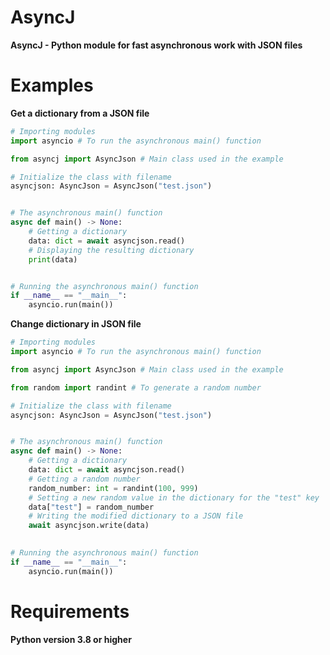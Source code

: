 # AsyncJ
**AsyncJ - Python module for fast asynchronous work with JSON files**

# Examples
**Get a dictionary from a JSON file**

```py
# Importing modules
import asyncio # To run the asynchronous main() function

from asyncj import AsyncJson # Main class used in the example

# Initialize the class with filename
asyncjson: AsyncJson = AsyncJson("test.json")


# The asynchronous main() function
async def main() -> None:
    # Getting a dictionary
    data: dict = await asyncjson.read()
    # Displaying the resulting dictionary
    print(data)


# Running the asynchronous main() function
if __name__ == "__main__": 
    asyncio.run(main())
```

**Change dictionary in JSON file**
```py
# Importing modules
import asyncio # To run the asynchronous main() function

from asyncj import AsyncJson # Main class used in the example

from random import randint # To generate a random number

# Initialize the class with filename
asyncjson: AsyncJson = AsyncJson("test.json")


# The asynchronous main() function
async def main() -> None:
    # Getting a dictionary
    data: dict = await asyncjson.read()
    # Getting a random number
    random_number: int = randint(100, 999)
    # Setting a new random value in the dictionary for the "test" key
    data["test"] = random_number
    # Writing the modified dictionary to a JSON file
    await asyncjson.write(data)
	

# Running the asynchronous main() function
if __name__ == "__main__": 
    asyncio.run(main())
```

# Requirements
**Python version 3.8 or higher**